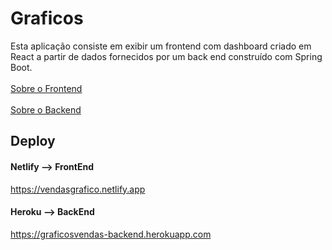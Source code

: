 # Graficos
Esta aplicação consiste em exibir um frontend com dashboard criado em React a partir de dados fornecidos por um back end construído com Spring Boot.
<br>
<br>
<a href="https://github.com/MauroDegaspari/Graficos/tree/master/frontend">Sobre o Frontend</a>
<br>
<br>
<a href="https://github.com/MauroDegaspari/Graficos/tree/master/backend">Sobre o Backend</a>

## Deploy

#### Netlify --> FrontEnd
https://vendasgrafico.netlify.app

#### Heroku --> BackEnd
https://graficosvendas-backend.herokuapp.com
